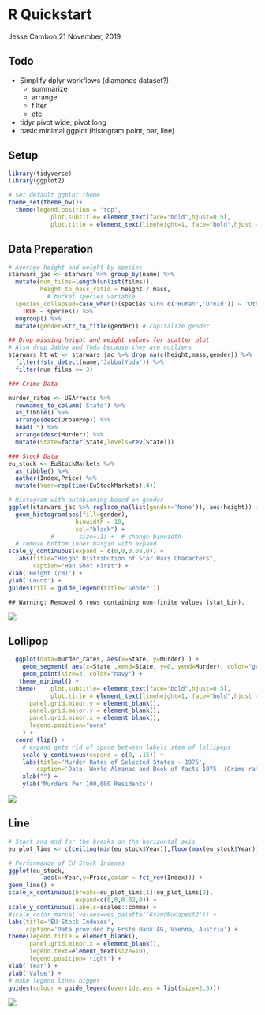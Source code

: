 R Quickstart
================
Jesse Cambon
21 November, 2019

## Todo

  - Simplify dplyr workflows (diamonds dataset?)
      - summarize
      - arrange
      - filter
      - etc.
  - tidyr pivot wide, pivot long
  - basic minimal ggplot (histogram,point, bar, line)

## Setup

``` r
library(tidyverse)
library(ggplot2)

# Set default ggplot theme
theme_set(theme_bw()+
  theme(legend.position = "top",
            plot.subtitle= element_text(face="bold",hjust=0.5),
            plot.title = element_text(lineheight=1, face="bold",hjust = 0.5)))
```

## Data Preparation

``` r
# Average height and weight by species
starwars_jac <- starwars %>% group_by(name) %>%
  mutate(num_films=length(unlist(films)),
         height_to_mass_ratio = height / mass,
           # bucket species variable
  species_collapsed=case_when(!(species %in% c('Human','Droid')) ~ 'Other',
    TRUE ~ species)) %>%
  ungroup() %>%
  mutate(gender=str_to_title(gender)) # capitalize gender

## Drop missing height and weight values for scatter plot
# Also drop Jabba and Yoda because they are outliers
starwars_ht_wt <- starwars_jac %>% drop_na(c(height,mass,gender)) %>%
  filter(!str_detect(name,'Jabba|Yoda')) %>% 
  filter(num_films >= 3) 

### Crime Data

murder_rates <- USArrests %>% 
  rownames_to_column('State') %>%
  as_tibble() %>%
  arrange(desc(UrbanPop)) %>%
  head(15) %>%
  arrange(desc(Murder)) %>% 
  mutate(State=factor(State,levels=rev(State)))

### Stock Data
eu_stock <- EuStockMarkets %>% 
  as_tibble() %>%
  gather(Index,Price) %>%
  mutate(Year=rep(time(EuStockMarkets),4)) 
```

``` r
# Histogram with autobinning based on gender
ggplot(starwars_jac %>% replace_na(list(gender='None')), aes(height)) + #scale_fill_manual(values = wes_palette('Moonrise2')) +
  geom_histogram(aes(fill=gender), 
                   binwidth = 10, 
                   col="black") +
            #       size=.1) +  # change binwidth
  # remove bottom inner margin with expand
scale_y_continuous(expand = c(0,0,0.08,0)) + 
  labs(title="Height Distribution of Star Wars Characters", 
       caption="Han Shot First") +
xlab('Height (cm)') +
ylab('Count') +
guides(fill = guide_legend(title='Gender'))
```

    ## Warning: Removed 6 rows containing non-finite values (stat_bin).

![](/home/cambonator/Programming/Data-Science-Codex/rmd_images/R-Quickstart/histogram-1.png)<!-- -->

## Lollipop

``` r
  ggplot(data=murder_rates, aes(x=State, y=Murder) ) +
    geom_segment( aes(x=State ,xend=State, y=0, yend=Murder), color="grey") +
    geom_point(size=3, color="navy") +
   theme_minimal() +
  theme(    plot.subtitle= element_text(face="bold",hjust=0.5),
            plot.title = element_text(lineheight=1, face="bold",hjust = 0.5),
      panel.grid.minor.y = element_blank(),
      panel.grid.major.y = element_blank(),
      panel.grid.minor.x = element_blank(),
      legend.position="none"
    ) +
  coord_flip() +
    # expand gets rid of space between labels stem of lollipops
    scale_y_continuous(expand = c(0, .15)) + 
    labs(title='Murder Rates of Selected States - 1975',
        caption='Data: World Almanac and Book of facts 1975. (Crime rates)') +
    xlab("") +
    ylab('Murders Per 100,000 Residents')
```

![](/home/cambonator/Programming/Data-Science-Codex/rmd_images/R-Quickstart/lollipop-1.png)<!-- -->

## Line

``` r
# Start and end for the breaks on the horizontal axis
eu_plot_lims <- c(ceiling(min(eu_stock$Year)),floor(max(eu_stock$Year)))

# Performance of EU Stock Indexes
ggplot(eu_stock,
          aes(x=Year,y=Price,color = fct_rev(Index))) +
geom_line() +
scale_x_continuous(breaks=eu_plot_lims[1]:eu_plot_lims[2],
                   expand=c(0,0,0.02,0)) +
scale_y_continuous(labels=scales::comma) + 
#scale_color_manual(values=wes_palette('GrandBudapest2')) +
labs(title='EU Stock Indexes',
     caption='Data provided by Erste Bank AG, Vienna, Austria') +
theme(legend.title = element_blank(),
      panel.grid.minor.x = element_blank(),
      legend.text=element_text(size=10),
      legend.position='right') +
xlab('Year') +
ylab('Value') +
# make legend lines bigger
guides(colour = guide_legend(override.aes = list(size=2.5))) 
```

![](/home/cambonator/Programming/Data-Science-Codex/rmd_images/R-Quickstart/line-1.png)<!-- -->
